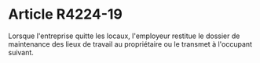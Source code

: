 # Article R4224-19

  
Lorsque l'entreprise quitte les locaux, l'employeur restitue le dossier de maintenance des lieux de travail au propriétaire ou le transmet à l'occupant suivant.